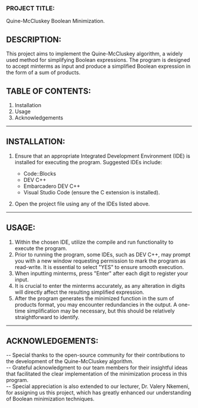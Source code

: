 ### PROJECT TITLE:
Quine-McCluskey Boolean Minimization.

## DESCRIPTION:
This project aims to implement the Quine-McCluskey algorithm, a widely used method for simplifying Boolean expressions. 
The program is designed to accept minterms as input and produce a simplified Boolean expression in the form of a sum of products.

## **TABLE OF CONTENTS:**  
1. Installation  
2. Usage  
3. Acknowledgements  

---

## INSTALLATION:
1. Ensure that an appropriate Integrated Development Environment (IDE) is installed for executing the program. Suggested IDEs include:  
   - Code::Blocks  
   - DEV C++  
   - Embarcadero DEV C++  
   - Visual Studio Code (ensure the C extension is installed).  
   
2. Open the project file using any of the IDEs listed above.

---

## USAGE:
1. Within the chosen IDE, utilize the compile and run functionality to execute the program.  
2. Prior to running the program, some IDEs, such as DEV C++, may prompt you with a new window requesting permission to mark the program as read-write. 
It is essential to select "YES" to ensure smooth execution.  
3. When inputting minterms, press "Enter" after each digit to register your input.  
4. It is crucial to enter the minterms accurately, as any alteration in digits will directly affect the resulting simplified expression.  
5. After the program generates the minimized function in the sum of products format, you may encounter redundancies in the output.
 A one-time simplification may be necessary, but this should be relatively straightforward to identify.

---

## ACKNOWLEDGEMENTS:
-- Special thanks to the open-source community for their contributions to the development of the Quine-McCluskey algorithm.  
-- Grateful acknowledgment to our team members for their insightful ideas that facilitated the clear implementation of the minimization process in this program.  
-- Special appreciation is also extended to our lecturer, Dr. Valery Nkemeni, for assigning us this project,
 which has greatly enhanced our understanding of Boolean minimization techniques.
